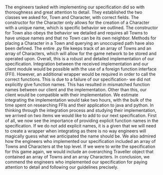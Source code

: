 The engineers tasked with implementing our specification did so with thoroughness and great attention to detail. They established the two classes we asked for, Town and Character, with correct fields. The constructor for the Character only allows for the creation of a Character with a unique name, which is specific behavior we outlined. The constructor for Town also obeys the behavior we detailed and requires all Towns to have unique names and that no Town can be its own neighbor. Methods for placing a Character in a Town and querying an unoccupied path have also been defined. The entire .py file keeps track of an array of Towns and an array of Characters, which will allow for the game network to be stored and operated upon. Overall, this is a robust and detailed implementation of our specification.
	Integration between the received implementation and our client module would be possible with the use of a foreign function interface (FFI). However, an additional wrapper would be required in order to call the correct functions. This is due to a failure of our specification- we did not explicitly give function names. This has resulted in mismatched function names between our client and the implementation. Other than this, our client would be compatible with their implementation. We estimate integrating the implementation would take two hours, with the bulk of the time spent on researching FFIs and their application to java and python.
	In thinking through the integration process and studying their implementation, we arrived on two items we would like to add to our next specification. First of all, we now see the importance of providing explicit function names in the specification. If we do not add explicit names, it is a given that we will need to create a wrapper when integrating as there is no way engineers will magically guess what we anticipated the name should be. We also admired how the engineers who implemented our specification included an array of Towns and Characters at the top level. If we were to write the specification for this game again, we would include an overarching Traveller object that contained an array of Towns and an array Characters.
	In conclusion, we commend the engineers who implemented our specification for paying attention to detail and following our guidelines precisely.
